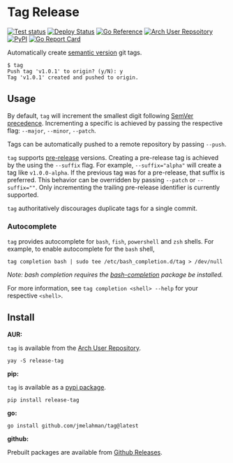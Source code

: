 # Tag Release

[![Test status](https://github.com/jmelahman/tag/actions/workflows/test.yml/badge.svg)](https://github.com/jmelahman/tag/actions)
[![Deploy Status](https://github.com/jmelahman/tag/actions/workflows/release.yml/badge.svg)](https://github.com/jmelahman/tag/actions)
[![Go Reference](https://pkg.go.dev/badge/github.com/jmelahman/tag.svg)](https://pkg.go.dev/github.com/jmelahman/tag)
[![Arch User Repsoitory](https://img.shields.io/aur/version/release-tag)](https://aur.archlinux.org/packages/release-tag)
[![PyPI](https://img.shields.io/pypi/v/release-tag.svg)]()
[![Go Report Card](https://goreportcard.com/badge/github.com/jmelahman/tag)](https://goreportcard.com/report/github.com/jmelahman/tag)

Automatically create [semantic version](https://semver.org/) git tags.

```shell
$ tag
Push tag 'v1.0.1' to origin? (y/N): y
Tag 'v1.0.1' created and pushed to origin.
```

## Usage

By default, `tag` will increment the smallest digit following [SemVer precedence](https://semver.org/#semantic-versioning-specification-semver).
Incrementing a specific is achieved by passing the respective flag: `--major`, `--minor`, `--patch`.

Tags can be automatically pushed to a remote repository by passing `--push`.

`tag` supports [pre-release](https://semver.org/#spec-item-9) versions.
Creating a pre-release tag is achieved by the using the `--suffix` flag.
For example, `--suffix="alpha"` will create a tag like `v1.0.0-alpha`.
If the previous tag was for a pre-release, that suffix is preferred.
This behavior can be overridden by passing `--patch` or `--suffix=""`.
Only incrementing the trailing pre-release identifier is currently supported.

`tag` authoritatively discourages duplicate tags for a single commit.

### Autocomplete

`tag` provides autocomplete for `bash`, `fish`, `powershell` and `zsh` shells.
For example, to enable autocomplete for the `bash` shell,

```shell
tag completion bash | sudo tee /etc/bash_completion.d/tag > /dev/null
```

_Note: bash completion requires the [bash-completion](https://github.com/scop/bash-completion/) package be installed._

For more information, see `tag completion <shell> --help` for your respective `<shell>`.

## Install

**AUR:**

`tag` is available from the [Arch User Repository](https://aur.archlinux.org/packages/release-tag).

```shell
yay -S release-tag
```

**pip:**

`tag` is available as a [pypi package](https://pypi.org/project/release-tag/).

```shell
pip install release-tag
```

**go:**

```shell
go install github.com/jmelahman/tag@latest
```

**github:**

Prebuilt packages are available from [Github Releases](https://github.com/jmelahman/tag/releases).
